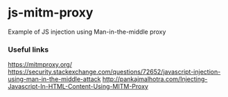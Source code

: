 # js-mitm-proxy
Example of JS injection using Man-in-the-middle proxy

### Useful links
https://mitmproxy.org/
https://security.stackexchange.com/questions/72652/javascript-injection-using-man-in-the-middle-attack
http://pankajmalhotra.com/Injecting-Javascript-In-HTML-Content-Using-MITM-Proxy
